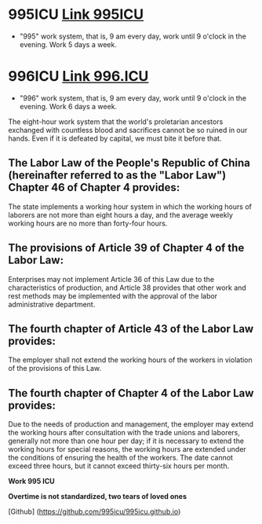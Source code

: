 # 995ICU [Link 995ICU](https://995icu.github.io)

- "995" work system, that is, 9 am every day, work until 9 o'clock in the evening. Work 5 days a week.

# 996ICU [Link 996.ICU](https://996.icu/#/zh_CN)

- "996" work system, that is, 9 am every day, work until 9 o'clock in the evening. Work 6 days a week.

The eight-hour work system that the world's proletarian ancestors exchanged with countless blood and sacrifices cannot be so ruined in our hands. Even if it is defeated by capital, we must bite it before that.


## The Labor Law of the People's Republic of China (hereinafter referred to as the "Labor Law") Chapter 46 of Chapter 4 provides:
The state implements a working hour system in which the working hours of laborers are not more than eight hours a day, and the average weekly working hours are no more than forty-four hours.

## The provisions of Article 39 of Chapter 4 of the Labor Law:
Enterprises may not implement Article 36 of this Law due to the characteristics of production, and Article 38 provides that other work and rest methods may be implemented with the approval of the labor administrative department.

## The fourth chapter of Article 43 of the Labor Law provides:
The employer shall not extend the working hours of the workers in violation of the provisions of this Law.

## The fourth chapter of Chapter 4 of the Labor Law provides:
Due to the needs of production and management, the employer may extend the working hours after consultation with the trade unions and laborers, generally not more than one hour per day; if it is necessary to extend the working hours for special reasons, the working hours are extended under the conditions of ensuring the health of the workers. The date cannot exceed three hours, but it cannot exceed thirty-six hours per month.

**Work 995 ICU**

**Overtime is not standardized, two tears of loved ones**

[Github] (https://github.com/995icu/995icu.github.io)